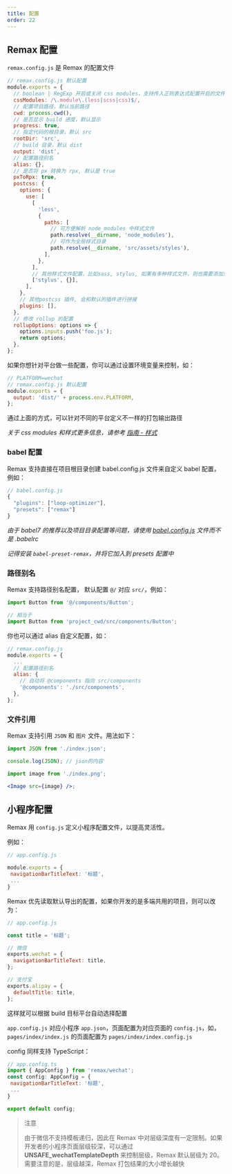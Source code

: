 ```yaml
---
title: 配置
order: 22
---
```


## Remax 配置

`remax.config.js` 是 Remax 的配置文件

```js
// remax.config.js 默认配置
module.exports = {
  // boolean | RegExp 开启或关闭 css modules，支持传入正则表达式配置开启的文件命名格式
  cssModules: /\.module\.(less|scss|css)$/,
  // 配置项目路径，默认当前路径
  cwd: process.cwd(),
  // 是否显示 build 进度，默认显示
  progress: true,
  // 指定代码的根目录，默认 src
  rootDir: 'src',
  // build 目录，默认 dist
  output: 'dist',
  // 配置路径别名
  alias: {},
  // 是否将 px 转换为 rpx, 默认是 true
  pxToRpx: true,
  postcss: {
    options: {
      use: [
        [
          'less',
          {
            paths: [
              // 可方便解析 node_modules 中样式文件
              path.resolve(__dirname, 'node_modules'),
              // 可作为全局样式目录
              path.resolve(__dirname, 'src/assets/styles'),
            ],
          },
        ],
        // 其他样式文件配置，比如sass, stylus, 如果有多种样式文件，则也需要添加对应配置
        ['stylus', {}],
      ],
    },
    // 其他postcss 插件, 会和默认的插件进行拼接
    plugins: [],
  },
  // 修改 rollup 的配置
  rollupOptions: options => {
    options.inputs.push('foo.js');
    return options;
  },
};
```

如果你想针对平台做一些配置，你可以通过设置环境变量来控制，如：

```js
// PLATFORM=wechat
// remax.config.js 默认配置
module.exports = {
  output: 'dist/' + process.env.PLATFORM,
};
```

通过上面的方式，可以针对不同的平台定义不一样的打包输出路径

_关于 css modules 和样式更多信息，请参考 [指南 - 样式](/guide/style)_

### babel 配置

Remax 支持直接在项目根目录创建 babel.config.js 文件来自定义 babel 配置，例如：

```js
// babel.config.js
{
  "plugins": ["loop-optimizer"],
  "presets": ["remax"]
}
```

_由于 babel7 的推荐以及项目目录配置等问题，请使用 [babel.config.js](https://babeljs.io/docs/en/configuration#babelconfigjs) 文件而不是 .babelrc_

_记得安装 `babel-preset-remax`，并将它加入到 presets 配置中_

### 路径别名

Remax 支持路径别名配置， 默认配置 `@/` 对应 `src/`，例如：

```js
import Button from '@/components/Button';

// 相当于
import Button from 'project_cwd/src/components/Button';
```

你也可以通过 alias 自定义配置，如：

```js
// remax.config.js
module.exports = {
  ...
  // 配置路径别名
  alias: {
    // 自动将 @components 指向 src/components
    '@components': './src/components',
  },
};
```

### 文件引用

Remax 支持引用 `JSON` 和 `图片` 文件。用法如下：

```js
import JSON from './index.json';

console.log(JSON); // json的内容
```

```jsx
import image from './index.png';

<Image src={image} />;
```

## 小程序配置

Remax 用 `config.js` 定义小程序配置文件，以提高灵活性。

例如：

```js
// app.config.js

module.exports = {
 navigationBarTitleText: '标题',
 ...
}
```

Remax 优先读取默认导出的配置，如果你开发的是多端共用的项目，则可以改为：

```js
// app.config.js

const title = '标题';

// 微信
exports.wechat = {
  navigationBarTitleText: title,
};

// 支付宝
exports.alipay = {
  defaultTitle: title,
};
```

这样就可以根据 build 目标平台自动选择配置

`app.config.js` 对应小程序 `app.json`，页面配置为对应页面的 `config.js`，如，`pages/index/index.js` 的页面配置为 `pages/index/index.config.js`

config 同样支持 TypeScript：

```js
// app.config.ts
import { AppConfig } from 'remax/wechat';
const config: AppConfig = {
 navigationBarTitleText: '标题',
 ...
}

export default config;
```

> 注意
>
> 由于微信不支持模板递归，因此在 Remax 中对层级深度有一定限制。如果开发者的小程序页面层级较深，可以通过 **UNSAFE_wechatTemplateDepth** 来控制层级，Remax 默认层级为 20。需要注意的是，层级越深，Remax 打包结果的大小增长越快
